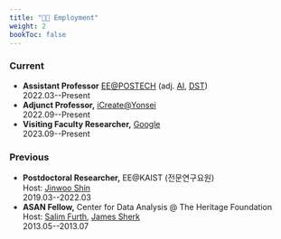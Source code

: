 ```yaml
---
title: "🧑‍💻 Employment"
weight: 2
bookToc: false
---
```


### **Current**

- **Assistant Professor** [EE@POSTECH](https://ee.postech.ac.kr) (adj. [AI](https://ai.postech.ac.kr), [DST](http://sdst.dipi.co.kr/web/))  
2022.03--Present
- **Adjunct Professor,** [iCreate@Yonsei](https://www.yonsei.ac.kr/en_sc/yonsei_news.jsp?article_no=200308&mode=view)  
2022.09--Present
- **Visiting Faculty Researcher,** [Google](https://research.google)  
2023.09--Present

### **Previous**

- **Postdoctoral Researcher,** EE@KAIST (전문연구요원)  
Host: [Jinwoo Shin](https://alinlab.kaist.ac.kr)  
2019.03--2022.03
- **ASAN Fellow,** Center for Data Analysis @ The Heritage Foundation  
Host: [Salim Furth](https://www.heritage.org/staff/salim-furth), [James Sherk](https://www.heritage.org/staff/james-sherk)  
2013.05--2013.07

